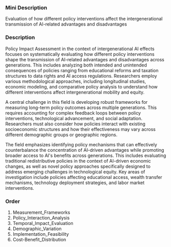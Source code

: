 ### Mini Description

Evaluation of how different policy interventions affect the intergenerational transmission of AI-related advantages and disadvantages

### Description

Policy Impact Assessment in the context of intergenerational AI effects focuses on systematically evaluating how different policy interventions shape the transmission of AI-related advantages and disadvantages across generations. This includes analyzing both intended and unintended consequences of policies ranging from educational reforms and taxation structures to data rights and AI access regulations. Researchers employ various methodological approaches, including longitudinal studies, economic modeling, and comparative policy analysis to understand how different interventions affect intergenerational mobility and equity.

A central challenge in this field is developing robust frameworks for measuring long-term policy outcomes across multiple generations. This requires accounting for complex feedback loops between policy interventions, technological advancement, and social adaptation. Researchers must also consider how policies interact with existing socioeconomic structures and how their effectiveness may vary across different demographic groups or geographic regions.

The field emphasizes identifying policy mechanisms that can effectively counterbalance the concentration of AI-driven advantages while promoting broader access to AI's benefits across generations. This includes evaluating traditional redistributive policies in the context of AI-driven economic changes, as well as novel policy approaches specifically designed to address emerging challenges in technological equity. Key areas of investigation include policies affecting educational access, wealth transfer mechanisms, technology deployment strategies, and labor market interventions.

### Order

1. Measurement_Frameworks
2. Policy_Interaction_Analysis
3. Temporal_Impact_Evaluation
4. Demographic_Variation
5. Implementation_Feasibility
6. Cost-Benefit_Distribution
